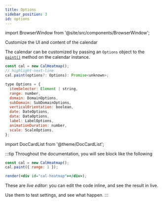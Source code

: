 ```yaml
---
title: Options
sidebar_position: 3
id: options
---
```


import BrowserWindow from '@site/src/components/BrowserWindow';

<p className="subhead">Customize the UI and content of the calendar</p>

The calendar can be customized by passing an `Options` object to the [`paint()`](/API/paint.md) method on the calendar instance.

```js title="Usage"
const cal = new CalHeatmap();
// highlight-next-line
cal.paint(options?: Options): Promise<unknown>;
```

```js title="Type Signature"
type Options = {
  itemSelector: Element | string,
  range: number,
  domain: DomainOptions,
  subDomain: SubDomainOptions,
  verticalOrientation: boolean,
  date: DateOptions,
  data: DataOptions,
  label: LabelOptions,
  animationDuration: number,
  scale: ScaleOptions,
};
```

import DocCardList from '@theme/DocCardList';

<DocCardList />

:::tip
Throughout the documentation, you will see block like the following

<BrowserWindow>

```jsx live noInline
const cal = new CalHeatmap();
cal.paint({ range: 1 });

render(<div id="cal-heatmap"></div>);
```

</BrowserWindow>

These are _live editor_:
you can edit the code inline, and see the result in live.

Use them to test settings, and see what happen.
:::
